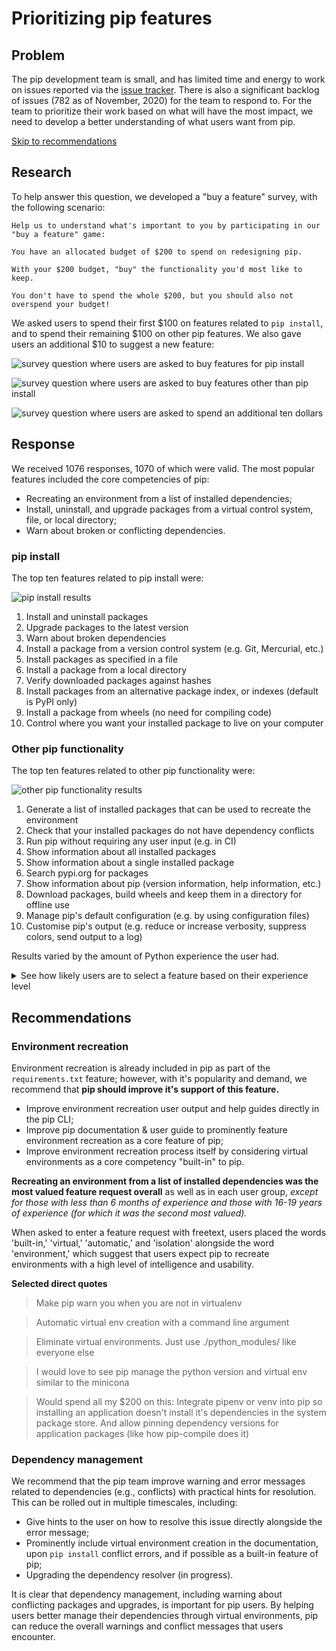 # Prioritizing pip features

## Problem

The pip development team is small, and has limited time and energy to work on issues reported via the [issue tracker](https://github.com/pypa/pip/issues). There is also a significant backlog of issues (782 as of November, 2020) for the team to respond to.
For the team to prioritize their work based on what will have the most impact, we need to develop a better understanding of what users want from pip.

[Skip to recommendations](#recommendations)

## Research

To help answer this question, we developed a "buy a feature" survey, with the following scenario:

```
Help us to understand what's important to you by participating in our "buy a feature" game:

You have an allocated budget of $200 to spend on redesigning pip.

With your $200 budget, "buy" the functionality you'd most like to keep.

You don't have to spend the whole $200, but you should also not overspend your budget!
```

We asked users to spend their first $100 on features related to `pip install`, and to spend their remaining $100 on other pip features. We also gave users an additional $10 to suggest a new feature:

![survey question where users are asked to buy features for pip install](https://i.imgur.com/2QShgYo.png)

![survey question where users are asked to buy features other than pip install](https://i.imgur.com/sY8gdXD.png)

![survey question where users are asked to spend an additional ten dollars](https://i.imgur.com/hvgjdEG.png)

## Response

We received 1076 responses, 1070 of which were valid. The most popular features included the core competencies of pip:

- Recreating an environment from a list of installed dependencies;
- Install, uninstall, and upgrade packages from a virtual control system, file, or local directory;
- Warn about broken or conflicting dependencies.

### pip install

The top ten features related to pip install were:

![pip install results](https://i.imgur.com/1rNIOB7.png)

1. Install and uninstall packages
2. Upgrade packages to the latest version
3. Warn about broken dependencies
4. Install a package from a version control system (e.g. Git, Mercurial, etc.)
5. Install packages as specified in a file
6. Install a package from a local directory
7. Verify downloaded packages against hashes
8. Install packages from an alternative package index, or indexes (default is PyPI only)
9. Install a package from wheels (no need for compiling code)
10. Control where you want your installed package to live on your computer

### Other pip functionality

The top ten features related to other pip functionality were:

![other pip functionality results](https://i.imgur.com/xrp9XWw.png)

1. Generate a list of installed packages that can be used to recreate the environment
2. Check that your installed packages do not have dependency conflicts
3. Run pip without requiring any user input (e.g. in CI)
4. Show information about all installed packages
5. Show information about a single installed package
6. Search pypi.org for packages
7. Show information about pip (version information, help information, etc.)
8. Download packages, build wheels and keep them in a directory for offline use
9. Manage pip's default configuration (e.g. by using configuration files)
10. Customise pip's output (e.g. reduce or increase verbosity, suppress colors, send output to a log)

Results varied by the amount of Python experience the user had.

<details>
<summary>See how likely users are to select a feature based on their experience level</summary>

#### Verify downloaded packages against hashes

![screenshot of verify downloaded packages against hashes](https://i.imgur.com/oVHOGBQ.png)

#### Warn about broken dependencies

![Screenshot of Warn about broken dependencies](https://i.imgur.com/uNv2tnG.png)

#### Upgrade packages to the lastest version

![Screenshot of Upgrade packages to the lastest version](https://i.imgur.com/pQgCLBO.png)

#### Install packages from an alternative package index, or indexes

![Screenshot of Install packages from an alternative package index, or indexes](https://i.imgur.com/E1LnTBt.png)

#### Install packages as specified in a file

![Screenshot of Install packages as specified in a file](https://i.imgur.com/87uh4xp.png)

#### Install and uninstall packages

![Screenshot of Install and uninstall packages](https://i.imgur.com/GRsazBy.png)

#### Install packages from a version control system

![Screenshot of Install packages from a version control system](https://i.imgur.com/iW7d0Sq.png)

#### Install a package from wheels

![Screenshot of Install a package from wheels](https://i.imgur.com/9DMBfNL.png)

#### Install apackage from a local directory

![Screenshot of Install apackage from a local directory](https://i.imgur.com/Jp95rak.png)

#### Control where you want your installed package to live on your computer

![Screenshot of Control where you want your installed package to live on your computer](https://i.imgur.com/32fpww2.png)

</details>

## Recommendations

### Environment recreation

Environment recreation is already included in pip as part of the `requirements.txt` feature; however, with it's popularity and demand, we recommend that **pip should improve it's support of this feature.**

- Improve environment recreation user output and help guides directly in the pip CLI;
- Improve pip documentation & user guide to prominently feature environment recreation as a core feature of pip;
- Improve environment recreation process itself by considering virtual environments as a core competency "built-in" to pip.

**Recreating an environment from a list of installed dependencies was the most valued feature request overall** as well as in each user group, _except for those with less than 6 months of experience and those with 16-19 years of experience (for which it was the second most valued)._

When asked to enter a feature request with freetext, users placed the words 'built-in,' 'virtual,' 'automatic,' and 'isolation' alongside the word 'environment,' which suggest that users expect pip to recreate environments with a high level of intelligence and usability.

**Selected direct quotes**

> Make pip warn you when you are not in virtualenv

> Automatic virtual env creation with a command line argument

> Eliminate virtual environments. Just use ./python_modules/ like everyone else

> I would love to see pip manage the python version and virtual env similar to the minicona

> Would spend all my $200 on this: Integrate pipenv or venv into pip so installing an application doesn't install it's dependencies in the system package store. And allow pinning dependency versions for application packages (like how pip-compile does it)

### Dependency management

We recommend that the pip team improve warning and error messages related to dependencies (e.g., conflicts) with practical hints for resolution. This can be rolled out in multiple timescales, including:

- Give hints to the user on how to resolve this issue directly alongside the error message;
- Prominently include virtual environment creation in the documentation, upon `pip install` conflict errors, and if possible as a built-in feature of pip;
- Upgrading the dependency resolver (in progress).

It is clear that dependency management, including warning about conflicting packages and upgrades, is important for pip users. By helping users better manage their dependencies through virtual environments, pip can reduce the overall warnings and conflict messages that users encounter.

